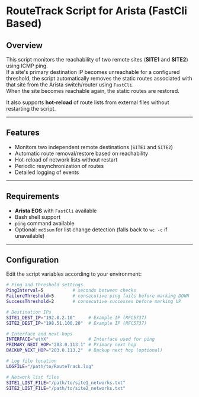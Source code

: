 # RouteTrack Script for Arista (FastCli Based)

## Overview
This script monitors the reachability of two remote sites (**SITE1** and **SITE2**) using ICMP ping.  
If a site's primary destination IP becomes unreachable for a configured threshold, the script automatically removes the static routes associated with that site from the Arista switch/router using `FastCli`.  
When the site becomes reachable again, the static routes are restored.

It also supports **hot-reload** of route lists from external files without restarting the script.

---

## Features
- Monitors two independent remote destinations (`SITE1` and `SITE2`)
- Automatic route removal/restore based on reachability
- Hot-reload of network lists without restart
- Periodic resynchronization of routes
- Detailed logging of events

---

## Requirements
- **Arista EOS** with `FastCli` available
- Bash shell support
- `ping` command available
- Optional: `md5sum` for list change detection (falls back to `wc -c` if unavailable)

---

## Configuration

Edit the script variables according to your environment:

```bash
# Ping and threshold settings
PingInterval=5           # seconds between checks
FailureThreshold=5       # consecutive ping fails before marking DOWN
SuccessThreshold=2       # consecutive successes before marking UP

# Destination IPs
SITE1_DEST_IP="192.0.2.10"     # Example IP (RFC5737)
SITE2_DEST_IP="198.51.100.20"  # Example IP (RFC5737)

# Interface and next-hops
INTERFACE="ethX"               # Interface used for ping
PRIMARY_NEXT_HOP="203.0.113.1" # Primary next hop
BACKUP_NEXT_HOP="203.0.113.2"  # Backup next hop (optional)

# Log file location
LOGFILE="/path/to/RouteTrack.log"

# Network list files
SITE1_LIST_FILE="/path/to/site1_networks.txt"
SITE2_LIST_FILE="/path/to/site2_networks.txt"
